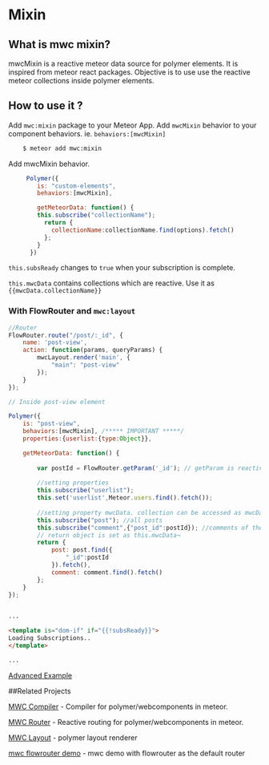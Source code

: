 <!--
  Title: Meteor Webcomponents Mixin, for Meteor Polymer integration
  Description: Mixin for polymer/webcomponents in meteor.
  -->
# Mixin


## What is mwc mixin?

mwcMixin is a reactive meteor data source for polymer elements. It is inspired from meteor react packages. Objective is to use use the
reactive meteor collections inside polymer elements.

## How to use it ?


Add `mwc:mixin` package to your Meteor App. Add `mwcMixin` behavior to your component behaviors. ie. `behaviors:[mwcMixin]`

```sh
    $ meteor add mwc:mixin
```
Add mwcMixin behavior.

```js
     Polymer({
        is: "custom-elements",
        behaviors:[mwcMixin],

        getMeteorData: function() {
        this.subscribe("collectionName");
          return {
            collectionName:collectionName.find(options).fetch()
          };
        }
      })
```

`this.subsReady` changes to `true` when your subscription is complete.

`this.mwcData` contains collections which are reactive. Use it as
`{{mwcData.collectionName}}`

### With FlowRouter and `mwc:layout`

```js
//Router
FlowRouter.route("/post/:_id", {
    name: 'post-view',
    action: function(params, queryParams) {
        mwcLayout.render('main', {
            "main": "post-view"
        });
    }
});

// Inside post-view element

Polymer({
    is: "post-view",
    behaviors:[mwcMixin], /***** IMPORTANT *****/
    properties:{userlist:{type:Object}},

    getMeteorData: function() {
        
        var postId = FlowRouter.getParam('_id'); // getParam is reactive.
        
        //setting properties
        this.subscribe("userlist");
        this.set('userlist',Meteor.users.find().fetch());
        
        //setting property mwcData. collection can be accessed as mwcData.collectionName.
        this.subscribe("post"); //all posts
        this.subscribe("comment",{"post_id":postId}); //comments of the current post only.
        // return object is set as this.mwcData¬
        return {
            post: post.find({
                "_id":postId
            }).fetch(),
            comment: comment.find().fetch()
        };
    }
});

```

```html

...

<template is="dom-if" if="{{!subsReady}}">
Loading Subscriptions..
</template>

...

```

[Advanced Example](https://github.com/HedCET/TorrentAlert)

##Related Projects

[MWC Compiler](https://github.com/meteorwebcomponents/compiler) - Compiler for polymer/webcomponents in meteor.

[MWC Router](https://github.com/meteorwebcomponents/router) - Reactive routing for polymer/webcomponents in meteor.

[MWC Layout](https://github.com/meteorwebcomponents/layout) - polymer layout renderer

[mwc flowrouter demo](https://github.com/meteorwebcomponents/demo-flowrouter) - mwc demo with flowrouter as the default router
